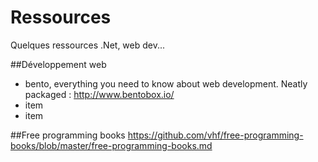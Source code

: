 Ressources
==========

Quelques ressources .Net, web dev...

##Développement web
- bento, everything you need to know about web development. Neatly packaged : http://www.bentobox.io/
- item
- item

##Free programming books
https://github.com/vhf/free-programming-books/blob/master/free-programming-books.md


